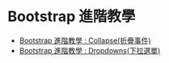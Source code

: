 # Bootstrap 進階教學
+ [Bootstrap 進階教學 : Collapse(折疊事件)](072001.html)
+ [Bootstrap 進階教學 : Dropdowns(下拉選單)](072002.html)